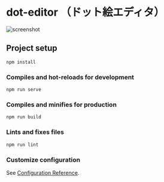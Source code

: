 # dot-editor （ドット絵エディタ）

![screenshot](https://user-images.githubusercontent.com/66727120/115109880-6527c680-9fb3-11eb-94ba-5cd4cdb53bdc.png)

## Project setup
```
npm install
```

### Compiles and hot-reloads for development
```
npm run serve
```

### Compiles and minifies for production
```
npm run build
```

### Lints and fixes files
```
npm run lint
```

### Customize configuration
See [Configuration Reference](https://cli.vuejs.org/config/).
